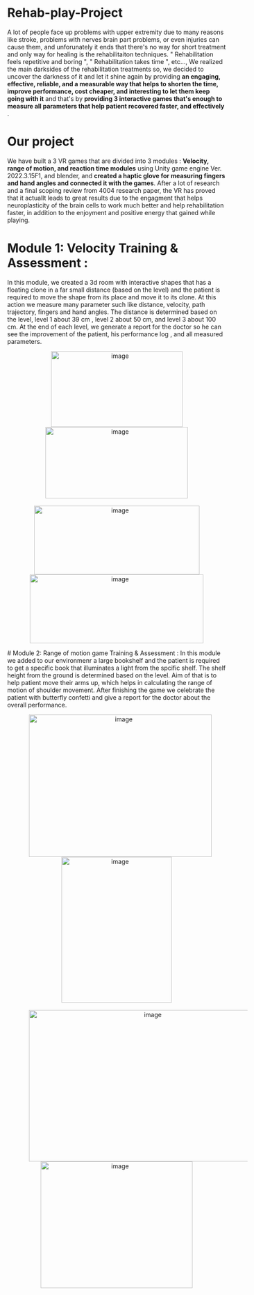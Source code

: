 # Rehab-play-Project
A lot of people face up problems with upper extremity due to many reasons like stroke, problems with nerves brain part problems, or even injuries can cause them, and unforunately it ends that there's no way for short treatment and only way for healing is the rehabilitaiton techniques.
" Rehabilitation feels repetitive and boring ", " Rehabilitation takes time ", etc..., We realized the main darksides of the rehabilitation treatments so, we decided to uncover the darkness of it and let it shine again by providing **an engaging, effective, reliable, and a measurable way that helps to shorten the time, improve performance, cost cheaper, and interesting to let them keep going with it** and that's by **providing 3 interactive games that's enough to measure all parameters that help patient recovered faster, and effectively** .
# Our project
We have built a 3 VR games that are divided into 3 modules : **Velocity, range of motion, and reaction time modules** using Unity game engine Ver. 2022.3.15F1, and blender,
and **created a haptic glove for measuring fingers and hand angles and connected it with the games**.
After a lot of research and a final scoping review from 4004 research paper, the VR has proved that it actuallt leads to great results due to the engagment 
that helps neuroplasticity of the brain cells to work much better and help rehabilitation faster, in addition to the enjoyment and positive energy that gained while playing.
# Module 1: Velocity Training & Assessment :
In this module, we created a 3d room with interactive shapes that has a floating clone in a far small distance (based on the level) and the patient is required to move the shape from its place and move it to its clone.
At this action we measure many parameter such like distance, velocity, path trajectory, fingers and hand angles. 
The distance is determined based on the level, level 1 about 39 cm , level 2  about 50 cm, and level 3 about 100 cm.
At the end of each level, we generate a report for the doctor so he can see the improvement of the patient, his performance log , and all measured parameters.
<p align=center>
<img width="303" height="174" alt="image" src="https://github.com/user-attachments/assets/7e598323-c9c7-4649-9eea-7a199168fe9d" hspace="50" /> <img width="328" height="164" alt="image" src="https://github.com/user-attachments/assets/cd06460c-d5ef-43c7-a236-06b381756492" /> <br></br> <img width="381" height="158"  alt="image" src="https://github.com/user-attachments/assets/ea92427f-4a54-4cad-bc17-25dd279f3385"  hspace="50"  /> <img width="400" height="158" alt="image" src="https://github.com/user-attachments/assets/3a31eeb9-23a6-48e9-b80d-6252b8fe585e" />
 </p>
# Module 2: Range of motion game Training & Assessment :
In this module we added to our environmenr a large bookshelf and the patient is required to get a specific book that illuminates a light from the spcific shelf.
The shelf height from the ground is determined based on the level.
Aim of that is to help patient move their arms up, which helps in calculating the range of motion of shoulder movement.
After finishing the game we celebrate the patient with butterfly confetti and give a report for the doctor about the overall performance.
<p align=center>
<img width="421" height="327" alt="image" src="https://github.com/user-attachments/assets/de73db02-9e4e-4203-9d23-e2528674ed36" hspace=50 />
<img width="254" height="335" alt="image" src="https://github.com/user-attachments/assets/ffa0b48f-d946-4f7d-9eed-56853cf8a693" />
<br></br>
<img width="555" height="348" alt="image" src="https://github.com/user-attachments/assets/5b525ae7-9eaa-4512-9e68-85e9b1021d2e" hspace=50/> <img width="350" height="291" alt="image" src="https://github.com/user-attachments/assets/2975416f-31db-4b3a-b621-a37968cdc152" />
</p>
